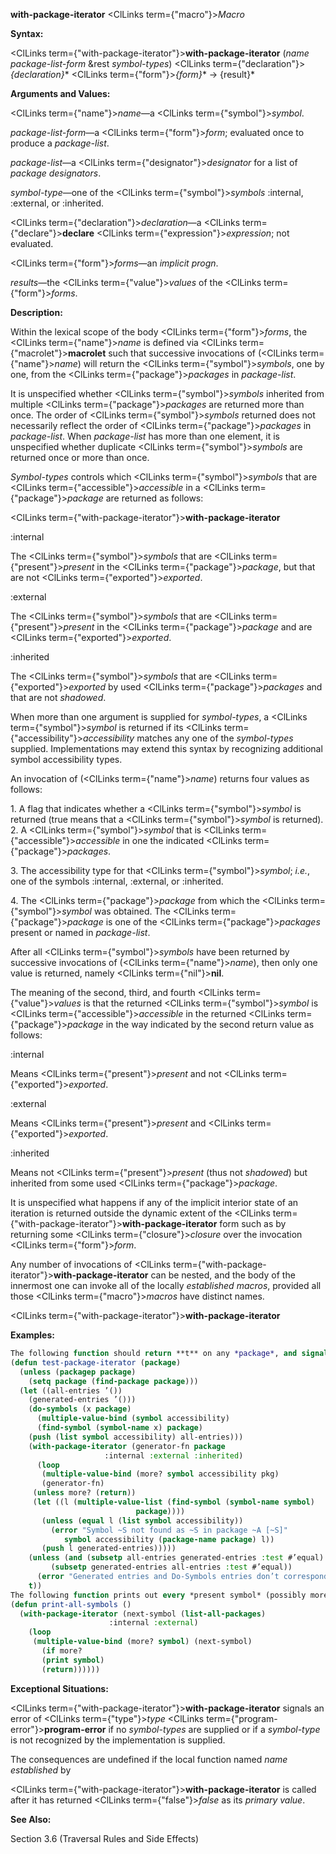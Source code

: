 **with-package-iterator** <ClLinks  term={"macro"}><i>Macro</i></ClLinks> 



**Syntax:** 



<ClLinks  term={"with-package-iterator"}><b>with-package-iterator</b></ClLinks> (*name package-list-form* &amp;rest *symbol-types*) <ClLinks  term={"declaration"}><i>\{declaration\}</i></ClLinks>\* <ClLinks  term={"form"}><i>\{form\}</i></ClLinks>\* → \{result\}\* 



**Arguments and Values:** 



<ClLinks  term={"name"}><i>name</i></ClLinks>—a <ClLinks  term={"symbol"}><i>symbol</i></ClLinks>. 



*package-list-form*—a <ClLinks  term={"form"}><i>form</i></ClLinks>; evaluated once to produce a *package-list*. 



*package-list*—a <ClLinks  term={"designator"}><i>designator</i></ClLinks> for a list of *package designators*. 



*symbol-type*—one of the <ClLinks  term={"symbol"}><i>symbols</i></ClLinks> :internal, :external, or :inherited. 



<ClLinks  term={"declaration"}><i>declaration</i></ClLinks>—a <ClLinks  term={"declare"}><b>declare</b></ClLinks> <ClLinks  term={"expression"}><i>expression</i></ClLinks>; not evaluated. 



<ClLinks  term={"form"}><i>forms</i></ClLinks>—an *implicit progn*. 



*results*—the <ClLinks  term={"value"}><i>values</i></ClLinks> of the <ClLinks  term={"form"}><i>forms</i></ClLinks>. 



**Description:** 



Within the lexical scope of the body <ClLinks  term={"form"}><i>forms</i></ClLinks>, the <ClLinks  term={"name"}><i>name</i></ClLinks> is defined via <ClLinks  term={"macrolet"}><b>macrolet</b></ClLinks> such that successive invocations of (<ClLinks  term={"name"}><i>name</i></ClLinks>) will return the <ClLinks  term={"symbol"}><i>symbols</i></ClLinks>, one by one, from the <ClLinks  term={"package"}><i>packages</i></ClLinks> in *package-list*. 



It is unspecified whether <ClLinks  term={"symbol"}><i>symbols</i></ClLinks> inherited from multiple <ClLinks  term={"package"}><i>packages</i></ClLinks> are returned more than once. The order of <ClLinks  term={"symbol"}><i>symbols</i></ClLinks> returned does not necessarily reflect the order of <ClLinks  term={"package"}><i>packages</i></ClLinks> in *package-list*. When *package-list* has more than one element, it is unspecified whether duplicate <ClLinks  term={"symbol"}><i>symbols</i></ClLinks> are returned once or more than once. 



*Symbol-types* controls which <ClLinks  term={"symbol"}><i>symbols</i></ClLinks> that are <ClLinks  term={"accessible"}><i>accessible</i></ClLinks> in a <ClLinks  term={"package"}><i>package</i></ClLinks> are returned as follows: 



 



 



<ClLinks  term={"with-package-iterator"}><b>with-package-iterator</b></ClLinks> 



:internal 



The <ClLinks  term={"symbol"}><i>symbols</i></ClLinks> that are <ClLinks  term={"present"}><i>present</i></ClLinks> in the <ClLinks  term={"package"}><i>package</i></ClLinks>, but that are not <ClLinks  term={"exported"}><i>exported</i></ClLinks>. 



:external 



The <ClLinks  term={"symbol"}><i>symbols</i></ClLinks> that are <ClLinks  term={"present"}><i>present</i></ClLinks> in the <ClLinks  term={"package"}><i>package</i></ClLinks> and are <ClLinks  term={"exported"}><i>exported</i></ClLinks>. 



:inherited 



The <ClLinks  term={"symbol"}><i>symbols</i></ClLinks> that are <ClLinks  term={"exported"}><i>exported</i></ClLinks> by used <ClLinks  term={"package"}><i>packages</i></ClLinks> and that are not *shadowed*. 



When more than one argument is supplied for *symbol-types*, a <ClLinks  term={"symbol"}><i>symbol</i></ClLinks> is returned if its <ClLinks  term={"accessibility"}><i>accessibility</i></ClLinks> matches any one of the *symbol-types* supplied. Implementations may extend this syntax by recognizing additional symbol accessibility types. 



An invocation of (<ClLinks  term={"name"}><i>name</i></ClLinks>) returns four values as follows: 



1\. A flag that indicates whether a <ClLinks  term={"symbol"}><i>symbol</i></ClLinks> is returned (true means that a <ClLinks  term={"symbol"}><i>symbol</i></ClLinks> is returned). 2. A <ClLinks  term={"symbol"}><i>symbol</i></ClLinks> that is <ClLinks  term={"accessible"}><i>accessible</i></ClLinks> in one the indicated <ClLinks  term={"package"}><i>packages</i></ClLinks>. 



3\. The accessibility type for that <ClLinks  term={"symbol"}><i>symbol</i></ClLinks>; *i.e.*, one of the symbols :internal, :external, or :inherited. 



4\. The <ClLinks  term={"package"}><i>package</i></ClLinks> from which the <ClLinks  term={"symbol"}><i>symbol</i></ClLinks> was obtained. The <ClLinks  term={"package"}><i>package</i></ClLinks> is one of the <ClLinks  term={"package"}><i>packages</i></ClLinks> present or named in *package-list*. 



After all <ClLinks  term={"symbol"}><i>symbols</i></ClLinks> have been returned by successive invocations of (<ClLinks  term={"name"}><i>name</i></ClLinks>), then only one value is returned, namely <ClLinks  term={"nil"}><b>nil</b></ClLinks>. 



The meaning of the second, third, and fourth <ClLinks  term={"value"}><i>values</i></ClLinks> is that the returned <ClLinks  term={"symbol"}><i>symbol</i></ClLinks> is <ClLinks  term={"accessible"}><i>accessible</i></ClLinks> in the returned <ClLinks  term={"package"}><i>package</i></ClLinks> in the way indicated by the second return value as follows: 



:internal 



Means <ClLinks  term={"present"}><i>present</i></ClLinks> and not <ClLinks  term={"exported"}><i>exported</i></ClLinks>. 



:external 



Means <ClLinks  term={"present"}><i>present</i></ClLinks> and <ClLinks  term={"exported"}><i>exported</i></ClLinks>. 



:inherited 



Means not <ClLinks  term={"present"}><i>present</i></ClLinks> (thus not *shadowed*) but inherited from some used <ClLinks  term={"package"}><i>package</i></ClLinks>. 



It is unspecified what happens if any of the implicit interior state of an iteration is returned outside the dynamic extent of the <ClLinks  term={"with-package-iterator"}><b>with-package-iterator</b></ClLinks> form such as by returning some <ClLinks  term={"closure"}><i>closure</i></ClLinks> over the invocation <ClLinks  term={"form"}><i>form</i></ClLinks>. 



Any number of invocations of <ClLinks  term={"with-package-iterator"}><b>with-package-iterator</b></ClLinks> can be nested, and the body of the innermost one can invoke all of the locally *established macros*, provided all those <ClLinks  term={"macro"}><i>macros</i></ClLinks> have distinct names. 







 



 



<ClLinks  term={"with-package-iterator"}><b>with-package-iterator</b></ClLinks> 



**Examples:**
```lisp
The following function should return **t** on any *package*, and signal an error if the usage of **with-package-iterator** does not agree with the corresponding usage of **do-symbols**. 
(defun test-package-iterator (package) 
  (unless (packagep package) 
    (setq package (find-package package))) 
  (let ((all-entries ’()) 
	(generated-entries ’())) 
    (do-symbols (x package) 
      (multiple-value-bind (symbol accessibility) 
	  (find-symbol (symbol-name x) package) 
	(push (list symbol accessibility) all-entries))) 
    (with-package-iterator (generator-fn package 
					 :internal :external :inherited) 
      (loop 
       (multiple-value-bind (more? symbol accessibility pkg) 
	   (generator-fn) 
	 (unless more? (return)) 
	 (let ((l (multiple-value-list (find-symbol (symbol-name symbol) 
						    package)))) 
	   (unless (equal l (list symbol accessibility)) 
	     (error "Symbol ~S not found as ~S in package ~A [~S]" 
		    symbol accessibility (package-name package) l)) 
	   (push l generated-entries))))) 
    (unless (and (subsetp all-entries generated-entries :test #’equal) 
		 (subsetp generated-entries all-entries :test #’equal)) 
      (error "Generated entries and Do-Symbols entries don’t correspond")) 
    t)) 
The following function prints out every *present symbol* (possibly more than once): 
(defun print-all-symbols () 
  (with-package-iterator (next-symbol (list-all-packages) 
				      :internal :external) 
    (loop 
     (multiple-value-bind (more? symbol) (next-symbol) 
       (if more? 
	   (print symbol) 
	   (return)))))) 
```
**Exceptional Situations:** 



<ClLinks  term={"with-package-iterator"}><b>with-package-iterator</b></ClLinks> signals an error of <ClLinks  term={"type"}><i>type</i></ClLinks> <ClLinks  term={"program-error"}><b>program-error</b></ClLinks> if no *symbol-types* are supplied or if a *symbol-type* is not recognized by the implementation is supplied. 



The consequences are undefined if the local function named *name established* by 



 



 



<ClLinks  term={"with-package-iterator"}><b>with-package-iterator</b></ClLinks> is called after it has returned <ClLinks  term={"false"}><i>false</i></ClLinks> as its *primary value*. 



**See Also:** 



Section 3.6 (Traversal Rules and Side Effects) 



